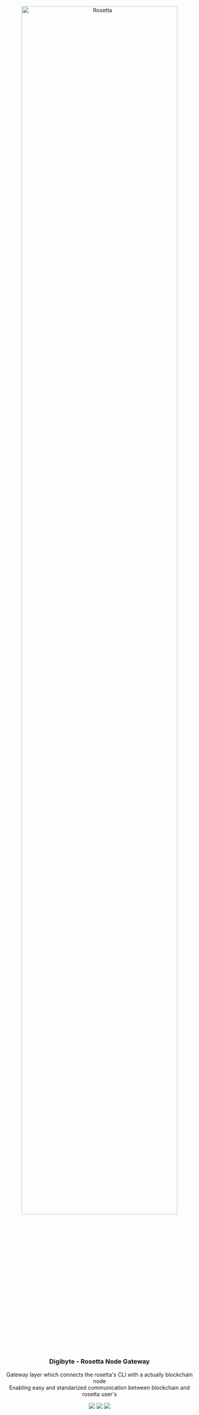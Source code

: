 <p align="center">
  <a href="https://www.rosetta-api.org">
    <img width="90%" alt="Rosetta" src="https://www.rosetta-api.org/img/rosetta_header.png">
  </a>
</p>
<h3 align="center">
   Digibyte - Rosetta Node Gateway
</h3>
<p align="center">
Gateway layer which connects the rosetta's CLI with a actually blockchain node <br/>
Enabling easy and standarized communication between blockchain and rosetta user's
</p>
<p align="center">
  <a href="https://github.com/marpme/digibyte-rosetta-node/actions"><img src="https://github.com/marpme/digibyte-rosetta-node/workflows/Go/badge.svg" /></a>
  <a href="https://goreportcard.com/report/github.com/marpme/digibyte-rosetta-node"><img src="https://goreportcard.com/badge/github.com/coinbase/rosetta-cli" /></a>
  <a href="https://github.com/marpme/digibyte-rosetta-node/blob/master/LICENSE.txt"><img src="https://img.shields.io/github/license/marpme/digibyte-rosetta-node.svg" /></a>
</p>

